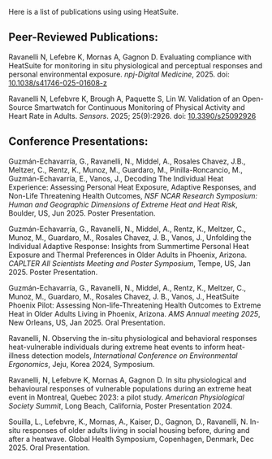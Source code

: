 Here is a list of publications using using HeatSuite.

## Peer-Reviewed Publications:

Ravanelli N, Lefebre K, Mornas A, Gagnon D. Evaluating compliance with HeatSuite for monitoring in situ physiological and perceptual responses and personal environmental exposure. *npj-Digital Medicine*, 2025. doi: [10.1038/s41746-025-01608-z](https://doi.org/10.1038/s41746-025-01608-z)

Ravanelli N, Lefebvre K, Brough A, Paquette S, Lin W. Validation of an Open-Source Smartwatch for Continuous Monitoring of Physical Activity and Heart Rate in Adults. *Sensors*. 2025; 25(9):2926. doi: [10.3390/s25092926](https://doi.org/10.3390/s25092926)

## Conference Presentations:

Guzmán-Echavarría, G.,  Ravanelli, N., Middel, A., Rosales Chavez, J.B.,  Meltzer, C.,  Rentz, K., Munoz, M., Guardaro, M., Pinilla-Roncancio, M., Guzmán-Echavarría, E., Vanos, J., Decoding The Individual Heat Experience: Assessing Personal Heat Exposure, Adaptive Responses, and Non-Life Threatening Health Outcomes, *NSF NCAR Research Symposium: Human and Geographic Dimensions of Extreme Heat and Heat Risk*, Boulder, US, Jun 2025. Poster Presentation.

Guzmán-Echavarría, G.,  Ravanelli, N., Middel, A., Rentz, K., Meltzer, C., Munoz, M., Guardaro, M., Rosales Chavez, J. B., Vanos, J., Unfolding the Individual Adaptive Response: Insights from Summertime Personal Heat Exposure and Thermal Preferences in Older Adults in Phoenix, Arizona. *CAPLTER  All Scientists Meeting and Poster Symposium*, Tempe, US, Jan 2025. Poster Presentation.

Guzmán-Echavarría, G.,  Ravanelli, N., Middel, A., Rentz, K., Meltzer, C., Munoz, M., Guardaro, M., Rosales Chavez, J. B., Vanos, J., HeatSuite Phoenix Pilot: Assessing Non-life-Threatening Health Outcomes to Extreme Heat in Older Adults Living in Phoenix, Arizona. *AMS Annual meeting 2025*, New Orleans, US, Jan 2025. Oral Presentation.

Ravanelli, N. Observing the in-situ physiological and behavioral responses heat-vulnerable individuals during extreme heat events to inform heat-illness detection models, *International Conference on Environmental Ergonomics*, Jeju, Korea 2024, Symposium.

Ravanelli, N, Lefebvre K, Mornas A, Gagnon D. In situ physiological and behavioural responses of vulnerable populations during an extreme heat event in Montreal, Quebec 2023: a pilot study. *American Physiological Society Summit*, Long Beach, California, Poster Presentation 2024.

Souilla, L., Lefebvre, K., Mornas, A., Kaiser, D., Gagnon, D., Ravanelli, N. In-situ responses of older adults living in social housing before, during and after a heatwave. Global Health Symposium, Copenhagen, Denmark, Dec 2025. Oral Presentation. 
